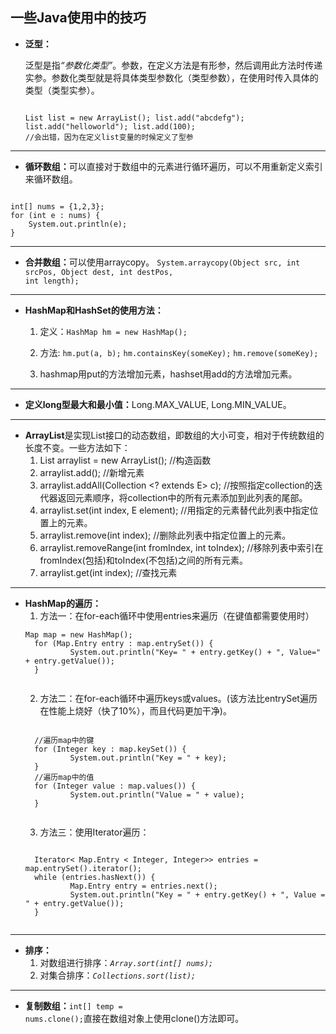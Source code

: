 ## 一些Java使用中的技巧

* <strong>泛型：</strong><p>泛型是指<em>“参数化类型”</em>。参数，在定义方法是有形参，然后调用此方法时传递实参。参数化类型就是将具体类型参数化（类型参数），在使用时传入具体的类型（类型实参）。<pre><code>
List<String> list = new ArrayList<String>();
list.add("abcdefg");
list.add("helloworld");
list.add(100); //会出错，因为在定义list变量的时候定义了型参<String>
</code></pre></p>

***

* <strong>循环数组：</strong>可以直接对于数组中的元素进行循环遍历，可以不用重新定义索引来循环数组。
<pre><code>
int[] nums = {1,2,3};
for (int e : nums) {
	System.out.println(e);
}
</code></pre>

***

* <strong>合并数组：</strong>可以使用arraycopy。
<code>System.arraycopy(Object src, int srcPos, Object dest, int destPos, int length);</code>

***

* <strong>HashMap和HashSet的使用方法：</strong>
	1. 定义：<code>HashMap hm = new HashMap();</code>
	2. 方法:
		<code>hm.put(a, b);</code>
		<code>hm.containsKey(someKey);</code>
		<code>hm.remove(someKey);</code>
	
	3. hashmap用put的方法增加元素，hashset用add的方法增加元素。 

***
	
* <strong>定义long型最大和最小值：</strong>Long.MAX_VALUE, Long.MIN_VALUE。

***

* <strong>ArrayList</strong>是实现List接口的动态数组，即数组的大小可变，相对于传统数组的长度不变。一些方法如下：
	1. List arraylist = new ArrayList();     //构造函数
	2. arraylist.add();      //新增元素
	3. arraylist.addAll(Collection <? extends E> c); //按照指定collection的迭代器返回元素顺序，将collection中的所有元素添加到此列表的尾部。
	4. arraylist.set(int index, E element);   //用指定的元素替代此列表中指定位置上的元素。
	5. arraylist.remove(int index);     //删除此列表中指定位置上的元素。
	6. arraylist.removeRange(int fromIndex, int toIndex);    //移除列表中索引在fromIndex(包括)和toIndex(不包括)之间的所有元素。
	7. arraylist.get(int index); //查找元素

***
	
* <strong>HashMap的遍历：</strong>
	1. 方法一：在for-each循环中使用entries来遍历（在键值都需要使用时）
	<pre><code>Map<Integer, Integer> map = new HashMap<Integer, Integer>();
	for (Map.Entry<Integer, Integer> entry : map.entrySet()) {
			System.out.println("Key= " + entry.getKey() + ", Value=" + entry.getValue());
	}
	</code></pre>
	2. 方法二：在for-each循环中遍历keys或values。(该方法比entrySet遍历在性能上烧好（快了10%），而且代码更加干净)。
	<pre><code>
	//遍历map中的键
	for (Integer key : map.keySet()) {
			System.out.println("Key = " + key);
	}
	//遍历map中的值
	for (Integer value : map.values()) {
			System.out.println("Value = " + value);
	}
	</code></pre>
	3. 方法三：使用Iterator遍历：
	<pre><code>
	Iterator< Map.Entry < Integer, Integer>> entries = map.entrySet().iterator();
	while (entries.hasNext()) {
			Map.Entry<Integer, Integer> entry = entries.next();
			System.out.println("Key = " + entry.getKey() + ", Value = " + entry.getValue());
	}
	</code></pre>
	
***
* <strong>排序：</strong>
	1. 对数组进行排序：<code><em>Array.sort(int[] nums);</em></code>
	2. 对集合排序：<code><em>Collections.sort(list);</em></code>

***
* <strong>复制数组：</strong><code>int[] temp = nums.clone();</code>直接在数组对象上使用clone()方法即可。